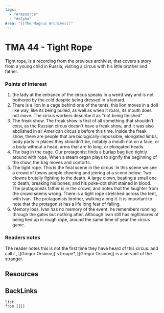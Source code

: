 ```yaml
---
tags:
  - "#resource"
  - "#alpha"
Area: "[[The Magnus Archives]]"
---
```


# TMA 44 - Tight Rope
Tight rope, is a recording from the previous archivist, that covers a story from a young child in Russia, visiting a circus with his little brother and father.

### Points of Interest
 1. the lady at the entrance of the circus speaks in a weird way and is not bothered by the cold despite being dressed in a leotard.
 2. There is a lion in a cage behind one of the tents, this lion moves in a doll like way, like its being pulled, as well as when it roars, its mouth does not move. The circus workers describe it as "not being finished"
 3. The freak show. The freak show is first of all something that shouldn't exist, as the Russian circus doesn't have a freak show, and it was also abolished in all American circus's before this time. Inside the freak show, there are people that are biologically impossible, elongated limbs, body parts in places they shouldn't be, notably a mouth not on a face, or a body without a head. arms that are to long, or elongated heads.
 4. The bag in the cage. Our protagonist finds a burlap bag tied tightly around with rope, When a steam organ plays to signify the beginning of the show, the bag moves and contorts. 
 5. The tight rope. This is the final scene in the circus. In this scene we see a crowd of towns people cheering and jeering at a scene below. Two clowns brutally fighting to the death. A large clown, beating a small one to death, breaking his bones, and his poke-dot shirt stained in blood. The protagonists father is in the crowd, and notes that the laughter from the crowd seems wrong. There is a tight rope stretched across the tent, with Ivan. The protagonists brother, walking along it. It is important to note that the protagonist has a life long fear of falling.
 6. Memory loss. Ivan has no memory of the event, he remembers running through the gates but nothing after. Although Ivan still has nightmares of being tied up in rough rope, around the same time of year the circus game.

### Readers notes
The reader notes this is not the first time they have heard of this circus. and call it, [[Gregor Orsinov]]'s troupe*, [[Gregor Orsinov]] is a servant of the stranger.

## Resources


## BackLinks

```dataview
list
from [[]]
```


